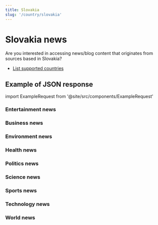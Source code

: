 ```yaml
---
title: Slovakia
slug: '/country/slovakia'
---
```


# Slovakia news

Are you interested in accessing news/blog content that originates from sources based in Slovakia?

- [List supported countries](/get-articles/countries)

## Example of JSON response

import ExampleRequest from '@site/src/components/ExampleRequest'

### Entertainment news
<ExampleRequest url="https://apitube.io/v1/news/articles?limit=2&category=news/Arts_and_Entertainment&country=sk"></ExampleRequest>

### Business news
<ExampleRequest url="https://apitube.io/v1/news/articles?limit=2&category=news/Business&country=sk"></ExampleRequest>

### Environment news
<ExampleRequest url="https://apitube.io/v1/news/articles?limit=2&category=news/Environment&country=sk"></ExampleRequest>

### Health news
<ExampleRequest url="https://apitube.io/v1/news/articles?limit=2&category=news/Health&country=sk"></ExampleRequest>

### Politics news
<ExampleRequest url="https://apitube.io/v1/news/articles?limit=2&category=news/Politics&country=sk"></ExampleRequest>

### Science news
<ExampleRequest url="https://apitube.io/v1/news/articles?limit=2&category=news/Science&country=sk"></ExampleRequest>

### Sports news
<ExampleRequest url="https://apitube.io/v1/news/articles?limit=2&category=news/Sports&country=sk"></ExampleRequest>

### Technology news
<ExampleRequest url="https://apitube.io/v1/news/articles?limit=2&category=news/Technology&country=sk"></ExampleRequest>

### World news
<ExampleRequest url="https://apitube.io/v1/news/articles?limit=2&category=news/World&country=sk"></ExampleRequest>
